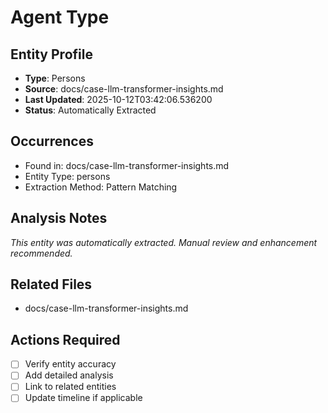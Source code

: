 # Agent Type

## Entity Profile
- **Type**: Persons
- **Source**: docs/case-llm-transformer-insights.md
- **Last Updated**: 2025-10-12T03:42:06.536200
- **Status**: Automatically Extracted

## Occurrences
- Found in: docs/case-llm-transformer-insights.md
- Entity Type: persons
- Extraction Method: Pattern Matching

## Analysis Notes
*This entity was automatically extracted. Manual review and enhancement recommended.*

## Related Files
- docs/case-llm-transformer-insights.md

## Actions Required
- [ ] Verify entity accuracy
- [ ] Add detailed analysis
- [ ] Link to related entities
- [ ] Update timeline if applicable
